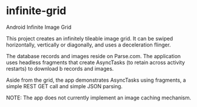 infinite-grid
=============

Android Infinite Image Grid

This project creates an infinitely tileable image grid. It can be swiped horizontally, vertically or diagonally, and uses a deceleration flinger.

The database records and images reside on Parse.com.  The application uses headless fragments that create AsyncTasks (to retain across activity restarts) to download b records and images.

Aside from the grid, the app demonstrates AsyncTasks using fragments, a simple REST GET call and simple JSON parsing.
  
NOTE: The app does not currently implement an image caching mechanism.
